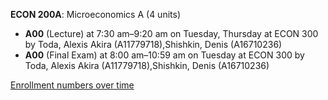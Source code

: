 **ECON 200A**: Microeconomics A (4 units)

- **A00** (Lecture) at 7:30 am–9:20 am on Tuesday, Thursday at ECON 300 by Toda, Alexis Akira (A11779718),Shishkin, Denis (A16710236)
- **A00** (Final Exam) at 8:00 am–10:59 am on Tuesday at ECON 300 by Toda, Alexis Akira (A11779718),Shishkin, Denis (A16710236)

[Enrollment numbers over time](./ECON200A.tsv)
